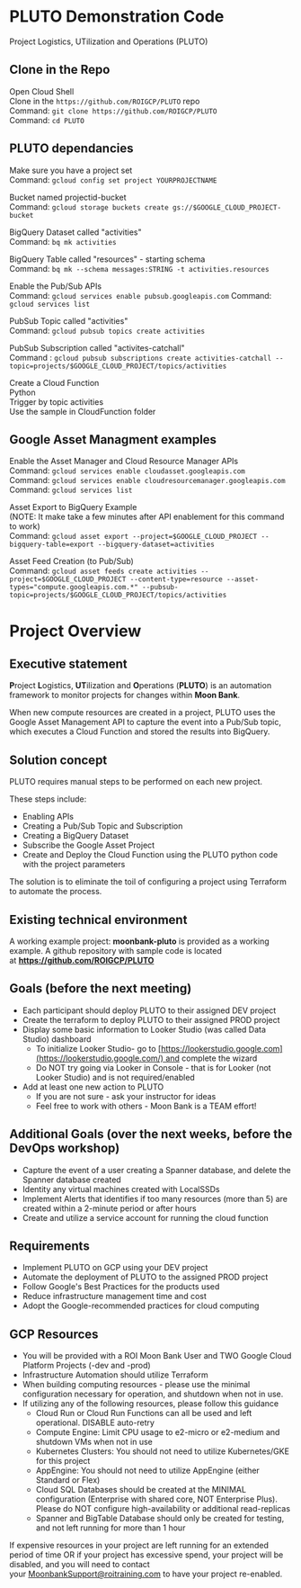 # PLUTO Demonstration Code
Project Logistics, UTilization and Operations (PLUTO)
 
## Clone in the Repo
Open Cloud Shell\
Clone in the `https://github.com/ROIGCP/PLUTO` repo\
    Command: `git clone https://github.com/ROIGCP/PLUTO`\
    Command: `cd PLUTO`

## PLUTO dependancies
Make sure you have a project set\
    Command: `gcloud config set project YOURPROJECTNAME`

Bucket named projectid-bucket\
    Command: `gcloud storage buckets create gs://$GOOGLE_CLOUD_PROJECT-bucket`
    
BigQuery Dataset called "activities"\
    Command: `bq mk activities`

BigQuery Table called "resources" - starting schema\
    Command: `bq mk --schema messages:STRING -t activities.resources`

Enable the Pub/Sub APIs\
    Command: `gcloud services enable pubsub.googleapis.com`
    Command: `gcloud services list`

PubSub Topic called "activities"\
    Command: `gcloud pubsub topics create activities`

PubSub Subscription called "activites-catchall"\
    Command : `gcloud pubsub subscriptions create activities-catchall --topic=projects/$GOOGLE_CLOUD_PROJECT/topics/activities`

Create a Cloud Function\
    Python \
    Trigger by topic activities \
    Use the sample in CloudFunction folder

## Google Asset Managment examples

Enable the Asset Manager and Cloud Resource Manager APIs\
    Command: `gcloud services enable cloudasset.googleapis.com`\
    Command: `gcloud services enable cloudresourcemanager.googleapis.com`\
    Command: `gcloud services list`

Asset Export to BigQuery Example\
(NOTE: It make take a few minutes after API enablement for this command to work)\
    Command: `gcloud asset export --project=$GOOGLE_CLOUD_PROJECT --bigquery-table=export --bigquery-dataset=activities`

Asset Feed Creation (to Pub/Sub)\
    Command: 
    `gcloud asset feeds create activities --project=$GOOGLE_CLOUD_PROJECT --content-type=resource --asset-types="compute.googleapis.com.*" --pubsub-topic=projects/$GOOGLE_CLOUD_PROJECT/topics/activities`

# Project Overview
## Executive statement

**P**roject **L**ogistics, **UT**ilization and **O**perations (**PLUTO**) is an automation framework to monitor projects for changes within **Moon Bank**. 

When new compute resources are created in a project, PLUTO uses the Google Asset Management API to capture the event into a Pub/Sub topic, which executes a Cloud Function and stored the results into BigQuery.

## Solution concept

PLUTO requires manual steps to be performed on each new project. 

These steps include:
- Enabling APIs
- Creating a Pub/Sub Topic and Subscription
- Creating a BigQuery Dataset 
- Subscribe the Google Asset Project
- Create and Deploy the Cloud Function using the PLUTO python code with the project parameters

The solution is to eliminate the toil of configuring a project using Terraform to automate the process.

## Existing technical environment

A working example project: **moonbank-pluto** is provided as a working example.
A github repository with sample code is located at **https://github.com/ROIGCP/PLUTO**

## Goals (before the next meeting)

- Each participant should deploy PLUTO to their assigned DEV project
- Create the terraform to deploy PLUTO to their assigned PROD project
- Display some basic information to Looker Studio (was called Data Studio) dashboard
	- To initialize Looker Studio- go to [https://lookerstudio.google.com](https://lookerstudio.google.com/) and complete the wizard
	- Do NOT try going via Looker in Console - that is for Looker (not Looker Studio) and is not required/enabled
- Add at least one new action to PLUTO
	- If you are not sure - ask your instructor for ideas
	- Feel free to work with others - Moon Bank is a TEAM effort!

## Additional Goals (over the next weeks, before the DevOps workshop)

- Capture the event of a user creating a Spanner database, and delete the Spanner database created
- Identity any virtual machines created with LocalSSDs 
- Implement Alerts that identifies if too many resources (more than 5) are created within a 2-minute period or after hours
- Create and utilize a service account for running the cloud function

## Requirements

- Implement PLUTO on GCP using your DEV project
- Automate the deployment of PLUTO to the assigned PROD project
- Follow Google's Best Practices for the products used
- Reduce infrastructure management time and cost
- Adopt the Google-recommended practices for cloud computing

## GCP Resources

- You will be provided with a ROI Moon Bank User and TWO Google Cloud Platform Projects (-dev and -prod)
- Infrastructure Automation should utilize Terraform
- When building computing resources - please use the minimal configuration necessary for operation, and shutdown when not in use.
- If utilizing any of the following resources, please follow this guidance
	- Cloud Run or Cloud Run Functions can all be used and left operational. DISABLE auto-retry    
    - Compute Engine: Limit CPU usage to e2-micro or e2-medium and shutdown VMs when not in use
    - Kubernetes Clusters: You should not need to utilize Kubernetes/GKE for this project
    - AppEngine: You should not need to utilize AppEngine (either Standard or Flex)
    - Cloud SQL Databases should be created at the MINIMAL configuration (Enterprise with shared core, NOT Enterprise Plus). Please do NOT configure high-availability or additional read-replicas
    - Spanner and BigTable Database should only be created for testing, and not left running for more than 1 hour

If expensive resources in your project are left running for an extended period of time OR if your project has excessive spend, your project will be disabled, and you will need to contact your [MoonbankSupport@roitraining.com](mailto:MoonbankSupport@roitraining.com) to have your project re-enabled.



